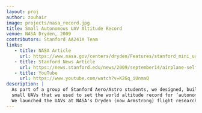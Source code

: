 ```yaml
---
layout: proj
author: zouhair
image: projects/nasa_record.jpg
title: Small Autonomous UAV Altitude Record
venue: NASA Dryden, 2009
contributors: Stanford AA241X Team
links:
   - title: NASA Article
     url: https://www.nasa.gov/centers/dryden/Features/stanford_mini_uav_prt.htm
   - title: Stanford News Article
     url: https://news.stanford.edu/news/2009/september14/airplane-self-pilot-091809.html
   - title: YouTube
     url: https://www.youtube.com/watch?v=K2Gq_iUnmaQ  
description: |
  As part of a group of Stanford Aero/Astro students, we designed, built, and tested
  small UAVs that we used to set the world altitude record for ’autonomous electrical UAV under 5kg’.
  We launched the UAVs at NASA's Dryden (now Armstrong) flight research center.
---
```

